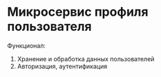 # Микросервис профиля пользователя

Функционал:

1. Хранение и обработка данных пользователей
2. Авторизация, аутентификация